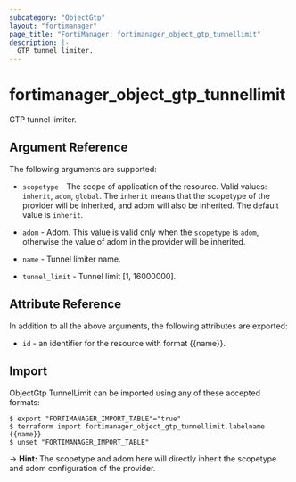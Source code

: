 ```yaml
---
subcategory: "ObjectGtp"
layout: "fortimanager"
page_title: "FortiManager: fortimanager_object_gtp_tunnellimit"
description: |-
  GTP tunnel limiter.
---
```


# fortimanager_object_gtp_tunnellimit
GTP tunnel limiter.

## Argument Reference


The following arguments are supported:

* `scopetype` - The scope of application of the resource. Valid values: `inherit`, `adom`, `global`. The `inherit` means that the scopetype of the provider will be inherited, and adom will also be inherited. The default value is `inherit`.
* `adom` - Adom. This value is valid only when the `scopetype` is `adom`, otherwise the value of adom in the provider will be inherited.

* `name` - Tunnel limiter name.
* `tunnel_limit` - Tunnel limit [1, 16000000].


## Attribute Reference

In addition to all the above arguments, the following attributes are exported:
* `id` - an identifier for the resource with format {{name}}.

## Import

ObjectGtp TunnelLimit can be imported using any of these accepted formats:
```
$ export "FORTIMANAGER_IMPORT_TABLE"="true"
$ terraform import fortimanager_object_gtp_tunnellimit.labelname {{name}}
$ unset "FORTIMANAGER_IMPORT_TABLE"
```
-> **Hint:** The scopetype and adom here will directly inherit the scopetype and adom configuration of the provider.
